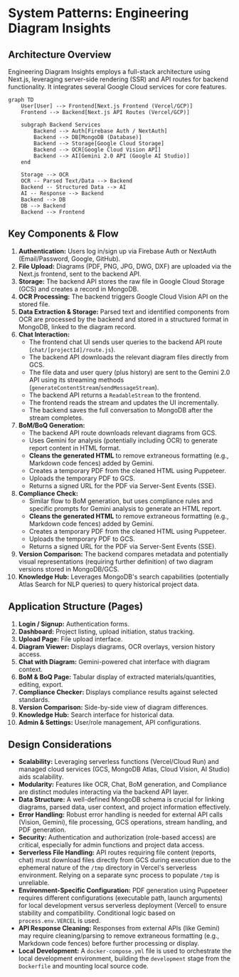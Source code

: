 # System Patterns: Engineering Diagram Insights

## Architecture Overview

Engineering Diagram Insights employs a full-stack architecture using Next.js, leveraging server-side rendering (SSR) and API routes for backend functionality. It integrates several Google Cloud services for core features.

```mermaid
graph TD
    User[User] --> Frontend[Next.js Frontend (Vercel/GCP)]
    Frontend --> Backend[Next.js API Routes (Vercel/GCP)]
    
    subgraph Backend Services
        Backend --> Auth[Firebase Auth / NextAuth]
        Backend --> DB[MongoDB (Database)]
        Backend --> Storage[Google Cloud Storage]
        Backend --> OCR[Google Cloud Vision API]
        Backend --> AI[Gemini 2.0 API (Google AI Studio)]
    end

    Storage --> OCR
    OCR -- Parsed Text/Data --> Backend
    Backend -- Structured Data --> AI
    AI -- Response --> Backend
    Backend --> DB
    DB --> Backend
    Backend --> Frontend
```

## Key Components & Flow

1.  **Authentication:** Users log in/sign up via Firebase Auth or NextAuth (Email/Password, Google, GitHub).
2.  **File Upload:** Diagrams (PDF, PNG, JPG, DWG, DXF) are uploaded via the Next.js frontend, sent to the backend API.
3.  **Storage:** The backend API stores the raw file in Google Cloud Storage (GCS) and creates a record in MongoDB.
4.  **OCR Processing:** The backend triggers Google Cloud Vision API on the stored file.
5.  **Data Extraction & Storage:** Parsed text and identified components from OCR are processed by the backend and stored in a structured format in MongoDB, linked to the diagram record.
6.  **Chat Interaction:**
    *   The frontend chat UI sends user queries to the backend API route (`chat/[projectId]/route.js`).
    *   The backend API downloads the relevant diagram files directly from GCS.
    *   The file data and user query (plus history) are sent to the Gemini 2.0 API using its streaming methods (`generateContentStream`/`sendMessageStream`).
    *   The backend API returns a `ReadableStream` to the frontend.
    *   The frontend reads the stream and updates the UI incrementally.
    *   The backend saves the full conversation to MongoDB after the stream completes.
7.  **BoM/BoQ Generation:**
    *   The backend API route downloads relevant diagrams from GCS.
    *   Uses Gemini for analysis (potentially including OCR) to generate report content in HTML format.
    *   **Cleans the generated HTML** to remove extraneous formatting (e.g., Markdown code fences) added by Gemini.
    *   Creates a temporary PDF from the cleaned HTML using Puppeteer.
    *   Uploads the temporary PDF to GCS.
    *   Returns a signed URL for the PDF via Server-Sent Events (SSE).
8.  **Compliance Check:**
    *   Similar flow to BoM generation, but uses compliance rules and specific prompts for Gemini analysis to generate an HTML report.
    *   **Cleans the generated HTML** to remove extraneous formatting (e.g., Markdown code fences) added by Gemini.
    *   Creates a temporary PDF from the cleaned HTML using Puppeteer.
    *   Uploads the temporary PDF to GCS.
    *   Returns a signed URL for the PDF via Server-Sent Events (SSE).
9.  **Version Comparison:** The backend compares metadata and potentially visual representations (requiring further definition) of two diagram versions stored in MongoDB/GCS.
10. **Knowledge Hub:** Leverages MongoDB's search capabilities (potentially Atlas Search for NLP queries) to query historical project data.

## Application Structure (Pages)

1.  **Login / Signup:** Authentication forms.
2.  **Dashboard:** Project listing, upload initiation, status tracking.
3.  **Upload Page:** File upload interface.
4.  **Diagram Viewer:** Displays diagrams, OCR overlays, version history access.
5.  **Chat with Diagram:** Gemini-powered chat interface with diagram context.
6.  **BoM & BoQ Page:** Tabular display of extracted materials/quantities, editing, export.
7.  **Compliance Checker:** Displays compliance results against selected standards.
8.  **Version Comparison:** Side-by-side view of diagram differences.
9.  **Knowledge Hub:** Search interface for historical data.
10. **Admin & Settings:** User/role management, API configurations.

## Design Considerations

-   **Scalability:** Leveraging serverless functions (Vercel/Cloud Run) and managed cloud services (GCS, MongoDB Atlas, Cloud Vision, AI Studio) aids scalability.
-   **Modularity:** Features like OCR, Chat, BoM generation, and Compliance are distinct modules interacting via the backend API layer.
-   **Data Structure:** A well-defined MongoDB schema is crucial for linking diagrams, parsed data, user context, and project information effectively.
-   **Error Handling:** Robust error handling is needed for external API calls (Vision, Gemini), file processing, GCS operations, stream handling, and PDF generation.
-   **Security:** Authentication and authorization (role-based access) are critical, especially for admin functions and project data access.
-   **Serverless File Handling:** API routes requiring file content (reports, chat) must download files directly from GCS during execution due to the ephemeral nature of the `/tmp` directory in Vercel's serverless environment. Relying on a separate sync process to populate `/tmp` is unreliable.
-   **Environment-Specific Configuration:** PDF generation using Puppeteer requires different configurations (executable path, launch arguments) for local development versus serverless deployment (Vercel) to ensure stability and compatibility. Conditional logic based on `process.env.VERCEL` is used.
-   **API Response Cleaning:** Responses from external APIs (like Gemini) may require cleaning/parsing to remove extraneous formatting (e.g., Markdown code fences) before further processing or display.
-   **Local Development:** A `docker-compose.yml` file is used to orchestrate the local development environment, building the `development` stage from the `Dockerfile` and mounting local source code.
